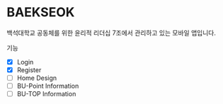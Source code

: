 # BAEKSEOK

백석대학교 공동체를 위한 윤리적 리더십 7조에서 관리하고 있는 모바일 앱입니다.

기능
- [x] Login
- [x] Register 
- [ ] Home Design
- [ ] BU-Point Information
- [ ] BU-TOP Information
